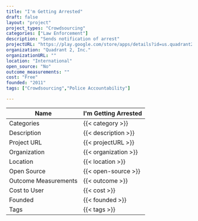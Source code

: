 ```yaml
---
title: "I'm Getting Arrested"
draft: false
layout: "project"
project_types: "Crowdsourcing"
categories: ["Law Enforcement"]
description: "Sends notification of arrest"
projectURL: "https://play.google.com/store/apps/details?id=us.quadrant2.arrested&hl=en"
organization: "Quadrant 2, Inc."
organizationURL: ""
location: "International"
open_source: "No"
outcome_measurements: ""
cost: "Free"
founded: "2011"
tags: ["Crowdsourcing","Police Accountability"]

---
```



Name                    |  I'm Getting Arrested    
------------------------|----
Categories              | {{< category >}} 
Description             | {{< description >}} 
Project URL             | {{< projectURL >}} 
Organization            | {{< organization >}} 
Location                | {{< location >}} 
Open Source             | {{< open-source >}} 
Outcome Measurements    | {{< outcome >}} 
Cost to User            | {{< cost >}} 
Founded                 | {{< founded >}} 
Tags                    | {{< tags >}} 

